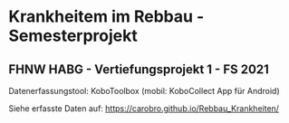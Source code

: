 # Krankheitem im Rebbau - Semesterprojekt
## FHNW HABG - Vertiefungsprojekt 1 - FS 2021

Datenerfassungstool: KoboToolbox (mobil: KoboCollect App für Android)

Siehe erfasste Daten auf: https://carobro.github.io/Rebbau_Krankheiten/

